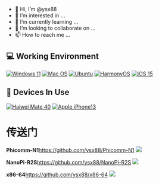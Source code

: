 - 👋 Hi, I’m @ysx88
- 👀 I’m interested in ...
- 🌱 I’m currently learning ...
- 💞️ I’m looking to collaborate on ...
- 📫 How to reach me ...

<!---
ysx88/ysx88 is a ✨ special ✨ repository because its `README.md` (this file) appears on your GitHub profile.
You can click the Preview link to take a look at your changes.
--->

## 💻 Working Environment
[![Windows 11](https://img.shields.io/badge/Windows%2011-00adef?style=flat-square&logo=windows&logoColor=ffffff)](https://www.microsoft.com/zh-cn/windows/windows-11)
[![Mac OS](https://img.shields.io/badge/MacOS%20Monterey-a15522?style=flat-square&logo=MacOS&Color=ffffff)](https://support.apple.com/zh-cn/macos/)
[![Ubuntu](https://img.shields.io/badge/Ubuntu%2022%2e04-dd4814?style=flat-square&logo=ubuntu&logoColor=ffffff)](https://cn.ubuntu.com/download/desktop)
[![HarmonyOS](https://img.shields.io/badge/HarmonyOS-f12354?style=flat-square&logo=harmonyos&logoColor=ffffff)](https://www.harmonyos.com/)
[![iOS 15](https://img.shields.io/badge/iOS%2015-b54bbf?style=flat-square&logo=ios&logoColor=ffffff)](https://www.apple.com/ios/ios-15/)

## 📱 Devices In Use
[![Haiwei Mate 40](https://img.shields.io/badge/Haiwei%20Mate%2040-fd5355?style=flat-square&logo=huawei&logoColor=ffffff)](https://consumer.huawei.com/cn/phones/mate40-pro/)
[![Apple iPhone13](https://img.shields.io/badge/Apple%20iPhone%2013-adse58?style=flat-square&logo=apple&logoColor=ffffff)](https://www.apple.com.cn/iphone-13/)

# 传送门

**Phicomm-N1**https://github.com/ysx88/Phicomm-N1     <img src="https://img.shields.io/github/downloads/ysx88/Phicomm-N1/total.svg?style=for-the-badge&color=32C955"/>

**NanoPi-R2S**https://github.com/ysx88/NanoPi-R2S     <img src="https://img.shields.io/github/downloads/ysx88/NanoPi-R2S/total.svg?style=for-the-badge&color=32C955"/>

**x86-64**https://github.com/ysx88/x86-64     <img src="https://img.shields.io/github/downloads/ysx88/x86-64/total.svg?style=for-the-badge&color=32C955"/>
